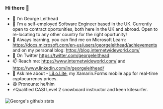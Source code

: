 ### Hi there 👋

<!--
**GeorgeLeithead/GeorgeLeithead** is a ✨ _special_ ✨ repository because its `README.md` (this file) appears on your GitHub profile.

Here are some ideas to get you started:

- 🔭 I’m currently working on ...
- 🌱 I’m currently learning ...
- 👯 I’m looking to collaborate on ...
- 🤔 I’m looking for help with ...
- 💬 Ask me about ...
- 📫 How to reach me: ...
- 😄 Pronouns: ...
- ⚡ Fun fact: ...
-->
- 🔭 I’m George Leithead
- 🏢 I'm a self-employed Software Engineer based in the UK.  Currently open to contract oportunities, both here in the UK and abroad.  Open to re-locating to any other country for the right oportunity!
- 🌱 Always learning, you can find me on Microsoft Learn: https://docs.microsoft.com/en-us/users/georgeleithead/achievements and on my personal blog: https://blog.internetwideworld.com/
- 🦜 On Twitter https://twitter.com/georgeleithead
- 📫 Reach me: https://www.internetwideworld.com/ and https://www.linkedin.com/in/georgeleithead/
- 💬 Ask me about - [LiLo.Lite](https://www.internetwideworld.com/lilolite), my Xamarin.Forms mobile app for real-time cyptocurrency prices.
- 😄 Pronouns: he/him
- ⚡Qualified CASI Level 2 snowboard instructor and keen kitesurfer.

![George's github stats](https://github-readme-stats.vercel.app/api?username=georgeleithead&show_icons=true)
